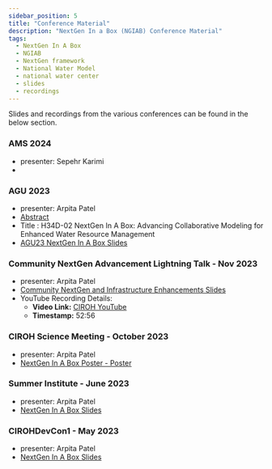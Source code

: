 ```yaml
---
sidebar_position: 5
title: "Conference Material"
description: "NextGen In a Box (NGIAB) Conference Material"
tags:
  - NextGen In A Box
  - NGIAB
  - NextGen framework
  - National Water Model
  - national water center
  - slides
  - recordings
---
```



Slides and recordings from the various conferences can be found in the below section.

### AMS 2024
- presenter: Sepehr Karimi
- 

### AGU 2023

- presenter: Arpita Patel
- [Abstract](https://agu.confex.com/agu/fm23/meetingapp.cgi/Paper/1323853)
- Title : H34D-02 NextGen In A Box: Advancing Collaborative Modeling for Enhanced Water Resource Management
- [AGU23 NextGen In A Box Slides](https://github.com/CIROH-UA/Conferences/tree/main/AGU23)



### Community NextGen Advancement Lightning Talk - Nov 2023

- presenter: Arpita Patel
- [Community NextGen and Infrastructure Enhancements Slides](https://github.com/CIROH-UA/Conferences/tree/main/NextGenLightningTalkNov2023)
- YouTube Recording Details:
  - **Video Link:** [CIROH YouTube](https://www.youtube.com/watch?v=BgiZt7h_sHQ)
  - **Timestamp:** 52:56

### CIROH Science Meeting - October 2023

- presenter: Arpita Patel
- [NextGen In A Box Poster - Poster](https://github.com/CIROH-UA/Conferences/tree/main/ScienceMeeting2023-Poster)

### Summer Institute - June 2023

- presenter: Arpita Patel
- [NextGen In A Box Slides](https://github.com/CIROH-UA/Conferences/tree/main/SummerInstitute2023)

### CIROHDevCon1 - May 2023

- presenter: Arpita Patel
- [NextGen In A Box Slides](https://github.com/CIROH-UA/Conferences/tree/main/CIROHdevCon23)
